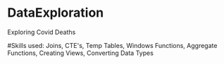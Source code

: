 # DataExploration
Exploring Covid Deaths

#Skills used:
Joins, CTE's, Temp Tables, Windows Functions, Aggregate Functions, Creating Views, Converting Data Types
